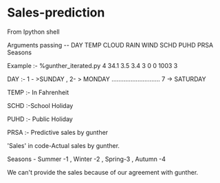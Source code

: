 # Sales-prediction

From Ipython shell

Arguments passing --  DAY  TEMP  CLOUD  RAIN  WIND  SCHD  PUHD  PRSA   Seasons


Example :-  %gunther_iterated.py 4 34.1 3.5 3.4 3 0 0 1003 3

DAY     :-  1 - >SUNDAY , 2- > MONDAY ………………………. 7 -> SATURDAY

TEMP  :- In Fahrenheit

SCHD  :-School Holiday

PUHD :- Public Holiday

PRSA :- Predictive sales by gunther

'Sales' in code-Actual sales by gunther.  

Seasons -   Summer -1 , Winter -2 ,  Spring-3 , Autumn -4

We can't provide the sales because of our agreement with gunther.

